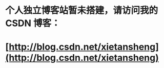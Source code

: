 # 个人独立博客站暂未搭建，请访问我的 CSDN 博客：

# [http://blog.csdn.net/xietansheng](http://blog.csdn.net/xietansheng)












